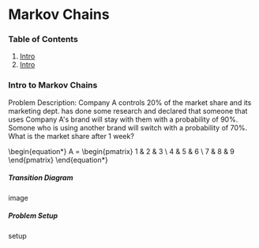 # Markov Chains

### Table of Contents
1. [Intro](#intro)
1. [Intro](#intro)


<a name="intro"></a>
### Intro to Markov Chains

Problem Description: Company A controls 20% of the market share and its marketing dept. has done some research and declared that someone that uses Company A's brand will stay with them with a probability of 90%. Somone who is using another brand will switch with a probability of 70%. What is the market share after 1 week?

\begin{equation*}
A = 
\begin{pmatrix}
1 & 2 & 3 \\
4 & 5 & 6 \\
7 & 8 & 9
\end{pmatrix}
\end{equation*}

##### Transition Diagram
image

##### Problem Setup

setup